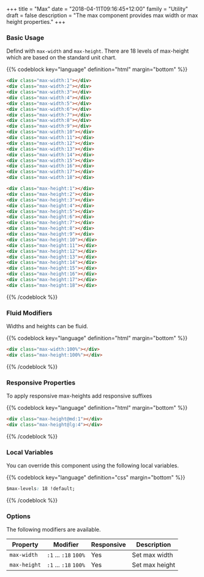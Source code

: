 +++
title = "Max"
date = "2018-04-11T09:16:45+12:00"
family = "Utility"
draft = false
description = "The max component provides max width or max height properties."
+++

### Basic Usage

Defind with `max-width` and `max-height`. There are 18 levels of max-height which are based on the standard unit chart.

{{% codeblock key="language" definition="html" margin="bottom" %}}
```html
<div class="max-width:1"></div>
<div class="max-width:2"></div>
<div class="max-width:3"></div>
<div class="max-width:4"></div>
<div class="max-width:5"></div>
<div class="max-width:6"></div>
<div class="max-width:7"></div>
<div class="max-width:8"></div>
<div class="max-width:9"></div>
<div class="max-width:10"></div>
<div class="max-width:11"></div>
<div class="max-width:12"></div>
<div class="max-width:13"></div>
<div class="max-width:14"></div>
<div class="max-width:15"></div>
<div class="max-width:16"></div>
<div class="max-width:17"></div>
<div class="max-width:18"></div>

<div class="max-height:1"></div>
<div class="max-height:2"></div>
<div class="max-height:3"></div>
<div class="max-height:4"></div>
<div class="max-height:5"></div>
<div class="max-height:6"></div>
<div class="max-height:7"></div>
<div class="max-height:8"></div>
<div class="max-height:9"></div>
<div class="max-height:10"></div>
<div class="max-height:11"></div>
<div class="max-height:12"></div>
<div class="max-height:13"></div>
<div class="max-height:14"></div>
<div class="max-height:15"></div>
<div class="max-height:16"></div>
<div class="max-height:17"></div>
<div class="max-height:18"></div>
```
{{% /codeblock %}}

### Fluid Modifiers

Widths and heights can be fluid.

{{% codeblock key="language" definition="html" margin="bottom" %}}
```html
<div class="max-width:100%"></div>
<div class="max-height:100%"></div>
```
{{% /codeblock %}}

### Responsive Properties

To apply responsive max-heights add responsive suffixes

{{% codeblock key="language" definition="html" margin="bottom" %}}
```html
<div class="max-height@md:1"></div>
<div class="max-height@lg:4"></div>
```
{{% /codeblock %}}

### Local Variables

You can override this component using the following local variables.

{{% codeblock key="language" definition="css" margin="bottom" %}}
```css
$max-levels: 18 !default;
```
{{% /codeblock %}}

### Options

The following modifiers are available.

<table class="table width:100% table:pile table@sm:unpile">
  <thead>
    <tr>
      <th>
        Property
      </th>
      <th>
        Modifier
      </th>
      <th>
        Responsive
      </th>
      <th>
        Description
      </th>
    </tr>
  </thead>
  <tr>
    <td data-label="Properties">
      <code>max-width</code>
    </td>
    <td data-label="Attributes">
      <code>:1</code> ... <code>:18</code> <code>100%</code>
    </td>
    <td data-label="Responsive">
      Yes
    </td>
    <td class="row:reverse">
      Set max width
    </td>
  </tr>
  <tr>
    <td data-label="Properties">
      <code>max-height</code>
    </td>
    <td data-label="Attributes">
      <code>:1</code> ... <code>:18</code> <code>100%</code>
    </td>
    <td data-label="Responsive">
      Yes
    </td>
    <td class="row:reverse">
      Set max height
    </td>
  </tr>
</table>
